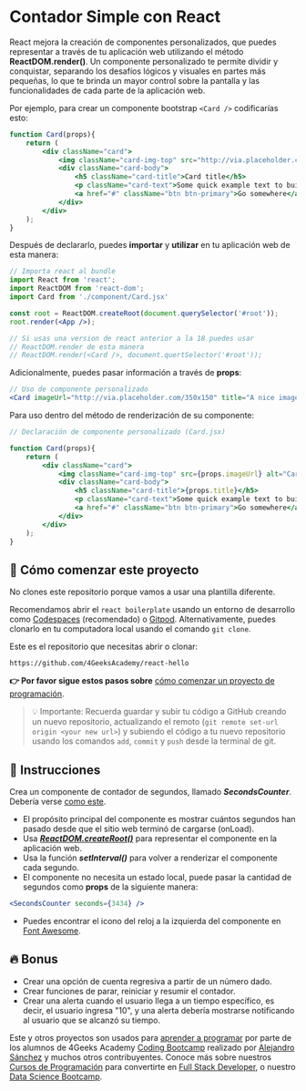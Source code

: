 <!--hide-->
# Contador Simple con React
<!--endhide-->

React mejora la creación de componentes personalizados, que puedes representar a través de tu aplicación web utilizando el método **ReactDOM.render()**. Un componente personalizado te permite dividir y conquistar, separando los desafíos lógicos y visuales en partes más pequeñas, lo que te brinda un mayor control sobre la pantalla y las funcionalidades de cada parte de la aplicación web.

Por ejemplo, para crear un componente bootstrap `<Card />` codificarías esto:

```jsx
function Card(props){
    return (
        <div className="card">
            <img className="card-img-top" src="http://via.placeholder.com/350x150" alt="Card image cap" />
            <div className="card-body">
                <h5 className="card-title">Card title</h5>
                <p className="card-text">Some quick example text to build on the card title and fill the card's content.</p>
                <a href="#" className="btn btn-primary">Go somewhere</a>
            </div>
        </div>
    );
}
```

Después de declararlo, puedes **importar** y **utilizar** en tu aplicación web de esta manera:

```jsx
// Importa react al bundle
import React from 'react';
import ReactDOM from 'react-dom';
import Card from './component/Card.jsx'

const root = ReactDOM.createRoot(document.querySelector('#root'));
root.render(<App />);

// Si usas una version de react anterior a la 18 puedes usar
// ReactDOM.render de esta manera
// ReactDOM.render(<Card />, document.quertSelector('#root'));
```

Adicionalmente, puedes pasar información a través de **props**:

```jsx
// Uso de componente personalizado
<Card imageUrl="http://via.placeholder.com/350x150" title="A nice image" />
```

Para uso dentro del método de renderización de su componente:

```jsx
// Declaración de componente personalizado (Card.jsx)

function Card(props){
    return (
        <div className="card">
            <img className="card-img-top" src={props.imageUrl} alt="Card image cap" />
            <div className="card-body">
                <h5 className="card-title">{props.title}</h5>
                <p className="card-text">Some quick example text to build on the card title and fill the card's content.</p>
                <a href="#" className="btn btn-primary">Go somewhere</a>
            </div>
        </div>
    );
}
```

## 🌱 Cómo comenzar este proyecto

No clones este repositorio porque vamos a usar una plantilla diferente.

Recomendamos abrir el `react boilerplate` usando un entorno de desarrollo como [Codespaces](https://4geeks.com/es/lesson/tutorial-de-github-codespaces) (recomendado) o [Gitpod](https://4geeks.com/es/lesson/como-utilizar-gitpod). Alternativamente, puedes clonarlo en tu computadora local usando el comando `git clone`.

Este es el repositorio que necesitas abrir o clonar:

```text
https://github.com/4GeeksAcademy/react-hello
```

**👉 Por favor sigue estos pasos sobre** [cómo comenzar un proyecto de programación](https://4geeks.com/es/lesson/como-comenzar-un-proyecto-de-codificacion).

> 💡 Importante: Recuerda guardar y subir tu código a GitHub creando un nuevo repositorio, actualizando el remoto (`git remote set-url origin <your new url>`) y subiendo el código a tu nuevo repositorio usando los comandos `add`, `commit` y `push` desde la terminal de git.

## 📝 Instrucciones

Crea un componente de contador de segundos, llamado ***SecondsCounter***. Debería verse [como este](https://github.com/breatheco-de/exercise-simple-counter-react/blob/master/preview.gif).

- El propósito principal del componente es mostrar cuántos segundos han pasado desde que el sitio web terminó de cargarse (onLoad).
- Usa [***ReactDOM.createRoot()***](https://4geeks.com/es/lesson/la-funcion-react-createroot-vs-render) para representar el componente en la aplicación web.
- Usa la función ***setInterval()*** para volver a renderizar el componente cada segundo.
- El componente no necesita un estado local, puede pasar la cantidad de segundos como **props** de la siguiente manera:

```jsx
<SecondsCounter seconds={3434} />
```

- Puedes encontrar el icono del reloj a la izquierda del componente en [Font Awesome](https://fontawesome.com/).

## 🔥 Bonus

- Crear una opción de cuenta regresiva a partir de un número dado.
- Crear funciones de parar, reiniciar y resumir el contador.
- Crear una alerta cuando el usuario llega a un tiempo específico, es decir, el usuario ingresa "10", y una alerta debería mostrarse notificando al usuario que se alcanzó su tiempo.

Este y otros proyectos son usados para [aprender a programar](https://4geeksacademy.com/es/aprender-a-programar/aprender-a-programar-desde-cero) por parte de los alumnos de 4Geeks Academy [Coding Bootcamp](https://4geeksacademy.com/us/coding-bootcamp) realizado por [Alejandro Sánchez](https://twitter.com/alesanchezr) y muchos otros contribuyentes. Conoce más sobre nuestros [Cursos de Programación](https://4geeksacademy.com/es/curso-de-programacion-desde-cero?lang=es) para convertirte en [Full Stack Developer](https://4geeksacademy.com/es/coding-bootcamps/desarrollador-full-stack/?lang=es), o nuestro [Data Science Bootcamp](https://4geeksacademy.com/es/coding-bootcamps/curso-datascience-machine-learning).

